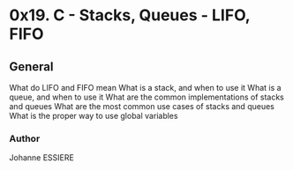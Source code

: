 # 0x19. C - Stacks, Queues - LIFO, FIFO
## General
What do LIFO and FIFO mean
What is a stack, and when to use it
What is a queue, and when to use it
What are the common implementations of stacks and queues
What are the most common use cases of stacks and queues
What is the proper way to use global variables

### Author
Johanne ESSIERE
